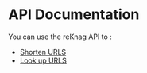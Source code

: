 # API Documentation

You can use the reKnag API to :

- [Shorten URLS](Shorten-URL.topic)
- [Look up URLS](Lookup-URL.topic)